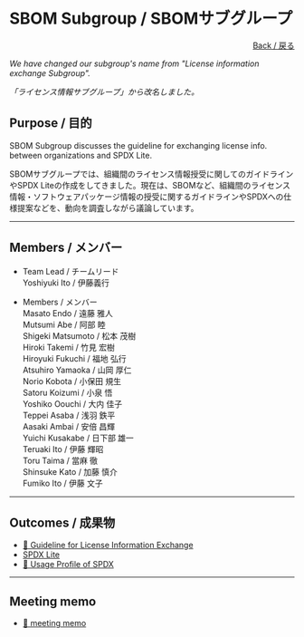 # SBOM Subgroup / SBOMサブグループ

<div style="text-align: right;">
<a href="/OpenChain-JWG/">Back / 戻る</a>
</div>

*We have changed our subgroup's name from "License information exchange Subgroup".*

*「ライセンス情報サブグループ」から改名しました。*

## Purpose / 目的

SBOM Subgroup discusses the guideline for exchanging license info. between organizations and SPDX Lite.

SBOMサブグループでは、組織間のライセンス情報授受に関してのガイドラインやSPDX Liteの作成をしてきました。現在は、SBOMなど、組織間のライセンス情報・ソフトウェアパッケージ情報の授受に関するガイドラインやSPDXへの仕様提案などを、動向を調査しながら議論しています。

---

## Members / メンバー

- Team Lead / チームリード  
Yoshiyuki Ito / 伊藤義行  

- Members / メンバー  
Masato Endo / 遠藤 雅人  
Mutsumi Abe / 阿部 睦  
Shigeki Matsumoto / 松本 茂樹  
Hiroki Takemi / 竹見 宏樹  
Hiroyuki Fukuchi / 福地 弘行  
Atsuhiro Yamaoka / 山岡 厚仁  
Norio Kobota / 小保田 規生  
Satoru Koizumi / 小泉 悟  
Yoshiko Oouchi / 大内 佳子  
Teppei Asaba / 浅羽 鉄平  
Aasaki Ambai / 安倍 昌輝  
Yuichi Kusakabe / 日下部 雄一  
Teruaki Ito / 伊藤 輝昭  
Toru Taima / 當麻 徹  
Shinsuke Kato / 加藤 慎介  
Fumiko Ito / 伊藤 文子  

---

## Outcomes / 成果物

- [&#x1f4c2; Guideline for License Information Exchange](https://github.com/OpenChain-Project/OpenChain-JWG/tree/master/License-Info-Exchange/Guideline)
- [SPDX Lite](SPDX_Lite.html)
- [&#x1f4c2; Usage Profile of SPDX](https://github.com/OpenChain-Project/OpenChain-JWG/tree/master/subgroups/sbom-sg/outcomes/UsageProfile)

---

## Meeting memo

- [&#x1f4c2; meeting memo](https://github.com/OpenChain-Project/OpenChain-JWG/tree/master/subgroups/sbom-sg/meetings)
